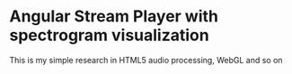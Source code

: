 Angular Stream Player with spectrogram visualization
====================================================

This is my simple research in HTML5 audio processing, WebGL and so on